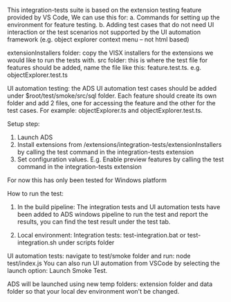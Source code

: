 This integration-tests suite is based on the extension testing feature provided by VS Code, We can use this for:
a.	Commands for setting up the environment for feature testing.
b.	Adding test cases that do not need UI interaction or the test scenarios not supported by the UI automation framework (e.g. object explorer context menu – not html based)

extensionInstallers folder: copy the VISX installers for the extensions we would like to run the tests with.
src folder: this is where the test file for features should be added, name the file like this: feature.test.ts. e.g. objectExplorer.test.ts

UI automation testing:
the ADS UI automation test cases should be added under $root/test/smoke/src/sql folder. Each feature should create its own folder and add 2 files, one for accessing the feature and the other for the test cases. For example: objectExplorer.ts and objectExplorer.test.ts. 

Setup step:
1.	Launch ADS
2.	Install extensions from /extensions/integration-tests/extensionInstallers by calling the test command in the integration-tests extension
3.	Set configuration values. E.g. Enable preview features by calling the test command in the integration-tests extension

For now this has only been tested for Windows platform

How to run the test:
1.	In the build pipeline: 
The integration tests and UI automation tests have been added to ADS windows pipeline to run the test and report the results, you can find the test result under the test tab.

2.	Local environment:
Integration tests:
test-integration.bat or test-integration.sh under scripts folder

UI automation tests:
navigate to test/smoke folder and run: node test/index.js
You can also run UI automation from VSCode by selecting the launch option: Launch Smoke Test.

ADS will be launched using new temp folders: extension folder and data folder so that your local dev environment won't be changed.


